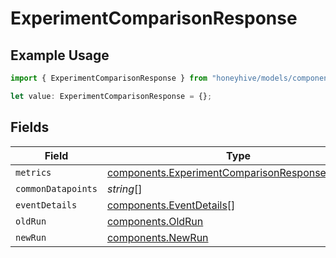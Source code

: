 # ExperimentComparisonResponse

## Example Usage

```typescript
import { ExperimentComparisonResponse } from "honeyhive/models/components";

let value: ExperimentComparisonResponse = {};
```

## Fields

| Field                                                                                                              | Type                                                                                                               | Required                                                                                                           | Description                                                                                                        |
| ------------------------------------------------------------------------------------------------------------------ | ------------------------------------------------------------------------------------------------------------------ | ------------------------------------------------------------------------------------------------------------------ | ------------------------------------------------------------------------------------------------------------------ |
| `metrics`                                                                                                          | [components.ExperimentComparisonResponseMetrics](../../models/components/experimentcomparisonresponsemetrics.md)[] | :heavy_minus_sign:                                                                                                 | N/A                                                                                                                |
| `commonDatapoints`                                                                                                 | *string*[]                                                                                                         | :heavy_minus_sign:                                                                                                 | N/A                                                                                                                |
| `eventDetails`                                                                                                     | [components.EventDetails](../../models/components/eventdetails.md)[]                                               | :heavy_minus_sign:                                                                                                 | N/A                                                                                                                |
| `oldRun`                                                                                                           | [components.OldRun](../../models/components/oldrun.md)                                                             | :heavy_minus_sign:                                                                                                 | N/A                                                                                                                |
| `newRun`                                                                                                           | [components.NewRun](../../models/components/newrun.md)                                                             | :heavy_minus_sign:                                                                                                 | N/A                                                                                                                |